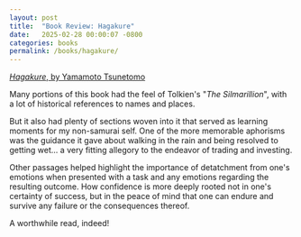 ```yaml
---
layout: post
title:  "Book Review: Hagakure"
date:   2025-02-28 00:00:07 -0800
categories: books
permalink: /books/hagakure/
---
```

[*Hagakure*, by Yamamoto Tsunetomo](https://www.amazon.com/Hagakure-Book-Samurai-Yamamoto-Tsunetomo/dp/1590309855/)

Many portions of this book had the feel of Tolkien's "*The Silmarillion*", with a lot of historical references to names and places.  

But it also had plenty of sections woven into it that served as learning moments for my non-samurai self.  One of the more memorable aphorisms was the guidance it gave about walking in the rain and being resolved to getting wet... a very fitting allegory to the endeavor of trading and investing.  

Other passages helped highlight the importance of detatchment from one's emotions when presented with a task and any emotions regarding the resulting outcome.  How confidence is more deeply rooted not in one's certainty of success, but in the peace of mind that one can endure and survive any failure or the consequences thereof.

A worthwhile read, indeed!